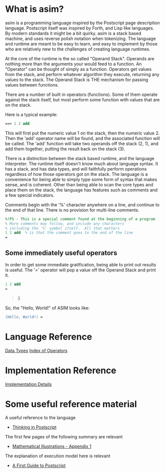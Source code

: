 
What is asim?
=============
asim is a programming language inspired by the Postscript page description language.  Postscript 
itself was inspired by Forth, and Lisp like languages.  By modern standards it might be a bit
quirky.  asim is a stack based machine, and uses reverse polish notation when tokenizing.  The language and  runtime are meant to be easy to learn, and easy to implement by those who are relatively new to the challenges of creating language runtimes.

At the core of the runtime is the so called "Operand Stack".  Operands are nothing more than the
arguments your would feed to a function.  An "Operator" can be thought of simply as a function.
Operators get values from the stack, and perform whatever algorithm they execute, returning any 
values to the stack.  The Operand Stack is THE mechanism for passing values between functions.

There are a number of built in operators (functions).  Some of them operate against the stack
itself, but most perform some function with values that are on the stack.

Here is a typical example:

```Postscript
==> 1 2 add
```

This will first put the numeric value 1 on the stack, then the numeric value 2.  Then the 'add'
operator name will be found, and the associated function will be called.  The 'add' function will 
take two operands off the stack (2, 1), and add them together, putting the result back on the stack
(3).

There is a distinction between the stack based runtime, and the language interpreter.  The runtime itself doesn't know much about language syntax.  It has a stack, and has data types, and will 
faithfully perform operations regardless of how those operators got on the stack.  The language 
is a convenience for being able to simply type some form of syntax that makes sense, and is coherent.  Other than being able to scan the core types and place them on the stack, the language
has features such as comments and a few special indicators.

Comments begin with the '%' character anywhere on a line, and continue to the end
of that line.  There is no provision for multi-line comments.

```Postscript
%!PS - This is a special comment found at the beginning of a program
% More comments may follow, and include any characters
% including the '%' symbol itself.  All that matters
1 2 add  % is that the comment goes to the end of the line
=
```
Some immediately useful operators
---------------------------------
In order to get some immediate gratification, being able to print out results is useful.
The '=' operator will pop a value off the Operand Stack and print it.

```Postscript
1 2 add
=
```

> 3

So, the "Hello, World!" of ASIM looks like:
```Postscript
(Hello, World!) =
```

Language Reference
==================
[Data Types](https://github.com/Wiladams/asim/blob/master/docs/operator_index.md)
[Index of Operators](https://github.com/Wiladams/asim/blob/master/docs/operator_index.md)


Implementation Reference
========================
[Implementation Details](https://github.com/Wiladams/asim/blob/master/docs/asim_implementation.md)

Some useful reference material
===============================
A useful reference to the language
* [Thinking in Postscript](http://cholla.mmto.org/computers/postscript/tips.pdf)

The first few pages of the following summary are relevant
* [Mathematical Illustrations - Appendix 1](http://www.math.ubc.ca/~cass/graphics/manual/pdf/a1.pdf)

The explanation of execution model here is relevant
* [A First Guide to Postscript](http://www.tailrecursive.org/postscript/postscript.html)


